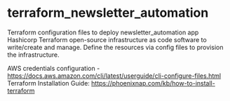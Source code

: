 # terraform_newsletter_automation
Terraform configuration files to deploy newsletter_automation app
Hashicorp Terraform open-source infrastructure as code software to write/create and manage. Define
the resources via config files to provision the infrastructure.

AWS credentials configuration - https://docs.aws.amazon.com/cli/latest/userguide/cli-configure-files.html
Terraform Installation Guide: https://phoenixnap.com/kb/how-to-install-terraform

